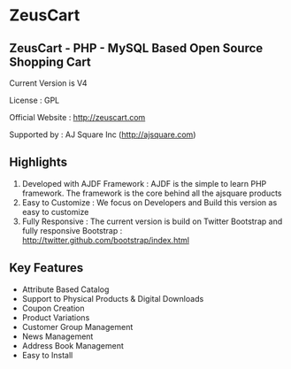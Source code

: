 ZeusCart
========

ZeusCart -  PHP - MySQL Based Open Source Shopping Cart
-------------------------------------------------------

Current Version is V4

License : GPL

Official Website : http://zeuscart.com

Supported by : AJ Square Inc (http://ajsquare.com)


Highlights
----------

1. Developed with AJDF Framework : AJDF is the simple to learn PHP framework. The framework is the core behind all the ajsquare products
2. Easy to Customize : We focus on Developers and Build this version as easy to customize
3. Fully Responsive : The current version is build on Twitter Bootstrap and fully responsive
   Bootstrap : http://twitter.github.com/bootstrap/index.html 
 
Key Features
------------

* Attribute Based Catalog
* Support to Physical Products & Digital Downloads
* Coupon Creation
* Product Variations
* Customer Group Management
* News Management
* Address Book Management
* Easy to Install


